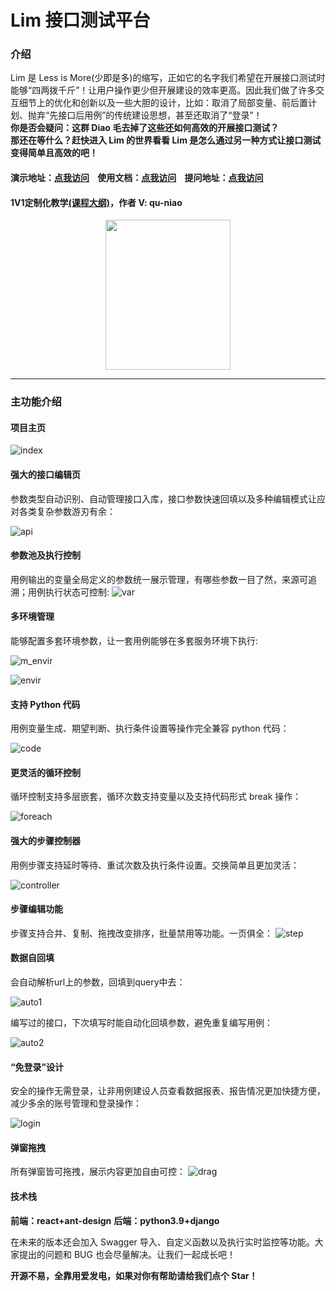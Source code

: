 # Lim 接口测试平台

### 介绍

Lim 是 Less is More(少即是多)的缩写，正如它的名字我们希望在开展接口测试时能够“四两拨千斤”！让用户操作更少但开展建设的效率更高。因此我们做了许多交互细节上的优化和创新以及一些大胆的设计，比如：取消了局部变量、前后置计划、抛弃“先接口后用例”的传统建设思想，甚至还取消了“登录”！<br/>
**你是否会疑问：这群 Diao 毛去掉了这些还如何高效的开展接口测试？**<br/>
**那还在等什么？赶快进入 Lim 的世界看看 Lim 是怎么通过另一种方式让接口测试变得简单且高效的吧！**

#### 演示地址：[点我访问](http://121.43.43.59/) &nbsp;&nbsp;&nbsp;使用文档：[点我访问](http://qu-niao.gitee.io/lim-doc/) &nbsp;&nbsp;&nbsp;提问地址：[点我访问](https://gitee.com/qu-niao/LessIsMore/issues)

#### 1V1定制化教学[(课程大纲)](https://thzfhzdqvc.feishu.cn/docx/StwJd33FNoupIJxpvIhctJ49nde)，作者 V: qu-niao
<!-- vx.jpg -->

<div align=center><img src="https://s21.ax1x.com/2024/05/09/pkVf9DP.jpg" width="200" height="240"></div>

---

### 主功能介绍

#### 项目主页
<!-- index.jpg -->

![index](https://s21.ax1x.com/2024/05/09/pkVfCHf.jpg)

#### 强大的接口编辑页

参数类型自动识别、自动管理接口入库，接口参数快速回填以及多种编辑模式让应对各类复杂参数游刃有余：
<!-- apiM.jpg -->

![api](https://s21.ax1x.com/2024/05/09/pkVWTnx.jpg)

#### 参数池及执行控制
<!-- globalVar2.jpg -->
用例输出的变量全局定义的参数统一展示管理，有哪些参数一目了然，来源可追溯；用例执行状态可控制:
![var](https://s21.ax1x.com/2024/05/09/pkVhdQs.jpg)

#### 多环境管理

能够配置多套环境参数，让一套用例能够在多套服务环境下执行:
<!-- more_envir.png -->
![m_envir](https://s21.ax1x.com/2024/05/09/pkVh6FU.png)
<!-- envir.jpg -->
![envir](https://s21.ax1x.com/2024/05/09/pkVWIj1.jpg)

#### 支持 Python 代码

用例变量生成、期望判断、执行条件设置等操作完全兼容 python 代码：
<!-- code.jpg -->
![code](https://s21.ax1x.com/2024/05/09/pkVhcYF.jpg)

#### 更灵活的循环控制

循环控制支持多层嵌套，循环次数支持变量以及支持代码形式 break 操作：
<!-- foreach.jpg -->

![foreach](https://s21.ax1x.com/2024/05/09/pkVW5cR.jpg)

#### 强大的步骤控制器

用例步骤支持延时等待、重试次数及执行条件设置。交换简单且更加灵活：
<!-- controller -->

![controller](https://s21.ax1x.com/2024/05/09/pkVW439.jpg)

#### 步骤编辑功能
<!-- step -->
步骤支持合并、复制、拖拽改变排序，批量禁用等功能。一页俱全：
![step](https://s21.ax1x.com/2024/05/09/pkVhWl9.jpg)
#### 数据自回填

会自动解析url上的参数，回填到query中去：
<!-- auto1 -->

![auto1](https://s21.ax1x.com/2024/05/09/pkVfput.png)

编写过的接口，下次填写时能自动化回填参数，避免重复编写用例：
<!-- auto2 -->
![auto2](https://s21.ax1x.com/2024/05/09/pkVWh9J.png)
#### “免登录”设计

安全的操作无需登录，让非用例建设人员查看数据报表、报告情况更加快捷方便，减少多余的账号管理和登录操作：
<!-- login.jpg -->
![login](https://s21.ax1x.com/2024/05/09/pkVhLSH.jpg)

#### 弹窗拖拽
<!-- drag.jpg -->
所有弹窗皆可拖拽，展示内容更加自由可控：
![drag](https://s21.ax1x.com/2024/05/09/pkVh5ex.jpg)

<!-- ### 三分钟快速上手教程：[点我访问](https://thzfhzdqvc.feishu.cn/docx/FgCpdAEy2oDjP4xJOkFcIjyJnnf) -->

#### 技术栈

**前端：react+ant-design**
**后端：python3.9+django**

在未来的版本还会加入 Swagger 导入、自定义函数以及执行实时监控等功能。大家提出的问题和 BUG 也会尽量解决。让我们一起成长吧！

**开源不易，全靠用爱发电，如果对你有帮助请给我们点个 Star！**
